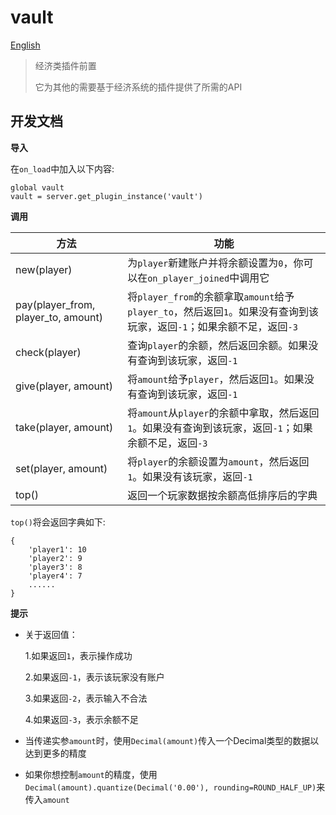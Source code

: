# vault

[English](https://gitee.com/gu_zt666/MCDR-plugins/blob/vault/README_EN.md)

> 经济类插件前置
>
> 它为其他的需要基于经济系统的插件提供了所需的API

## 开发文档

**导入**

在`on_load`中加入以下内容:
```
global vault
vault = server.get_plugin_instance('vault')
```

**调用**

| 方法 | 功能 |
|---|---|
| new(player) | 为`player`新建账户并将余额设置为`0`，你可以在`on_player_joined`中调用它 |
| pay(player_from, player_to, amount) | 将`player_from`的余额拿取`amount`给予`player_to`，然后返回`1`。如果没有查询到该玩家，返回`-1`；如果余额不足，返回`-3` |
| check(player) | 查询`player`的余额，然后返回余额。如果没有查询到该玩家，返回`-1` |
| give(player, amount) | 将`amount`给予`player`，然后返回`1`。如果没有查询到该玩家，返回`-1` |
| take(player, amount) | 将`amount`从`player`的余额中拿取，然后返回`1`。如果没有查询到该玩家，返回`-1`；如果余额不足，返回`-3` |
| set(player, amount) | 将`player`的余额设置为`amount`，然后返回`1`。如果没有该玩家，返回`-1` |
| top() | 返回一个玩家数据按余额高低排序后的字典|

`top()`将会返回字典如下:
```
{
    'player1': 10
    'player2': 9
    'player3': 8
    'player4': 7
    ......
}
```

**提示**
- 关于返回值：
    
    1.如果返回`1`，表示操作成功
    
    2.如果返回`-1`，表示该玩家没有账户
    
    3.如果返回`-2`，表示输入不合法
    
    4.如果返回`-3`，表示余额不足
    
- 当传递实参`amount`时，使用`Decimal(amount)`传入一个Decimal类型的数据以达到更多的精度

- 如果你想控制`amount`的精度，使用`Decimal(amount).quantize(Decimal('0.00'), rounding=ROUND_HALF_UP)`来传入`amount`